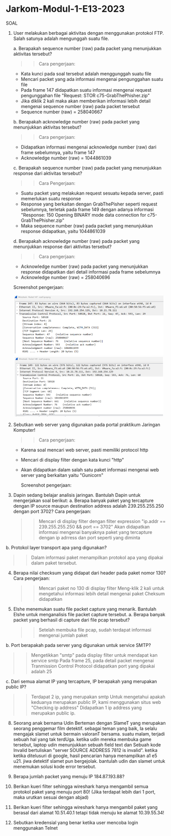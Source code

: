 # Jarkom-Modul-1-E13-2023

SOAL

1. User melakukan berbagai aktivitas dengan menggunakan protokol FTP. Salah satunya adalah mengunggah suatu file.
   
   a.  Berapakah sequence number (raw) pada packet yang menunjukkan aktivitas tersebut?
      >>Cara pengerjaan:
      - Kata kunci pada soal tersebut adalah menggunggah suatu file
      - Mencari packet yang ada informasi mengenai pengunggahan suatu file 
      - Pada frame 147 didapatkan suatu informasi mengenai request pengunggahan file "Request: STOR c75-GrabThePhisher.zip"
      - Jika diklik 2 kali maka akan memberikan informasi lebih detail mengenai sequence number (raw) pada packet tersebut  
      - Sequence number (raw) = 258040667 

   b. Berapakah acknowledge number (raw) pada packet yang menunjukkan aktivitas tersebut? 
      >>Cara pengerjaan:
      - Didapatkan informasi mengenai acknowledge number (raw) dari frame sebelumnya, yaitu frame 147
      - Acknowledge number (raw) = 1044861039 

   c. Berapakah sequence number (raw) pada packet yang menunjukkan response dari aktivitas tersebut?
      >>Cara Pengerjaan:
      - Suatu packet yang melakukan request sesuatu kepada server, pasti memerlukan suatu response
      - Response yang berkaitan dengan GrabThePisher seperti request sebelumnya, terletak pada frame 149 dengan adanya informasi "Response: 150 Opening BINARY mode data connection for c75-GrabThePhisher.zip"
      - Maka sequence number (raw) pada packet yang menunjukkan response didapatkan, yaitu 1044861039 

   d. Berapakah acknowledge number (raw) pada packet yang menunjukkan response dari aktivitas tersebut?
      >>Cara pengerjaan:
      - Acknowledge number (raw) pada packet yang menunjukkan response didapatkan dari detail informasi pada frame sebelumnya
      - Acknowledge number (raw) = 258040696
  
      Screenshot pengerjaan:

      <img width="470" alt="soal1" src="https://github.com/Ulya321/Jarkom-Modul-1-E13-2023/blob/main/Images/soal1.png">
      <img width="470" alt="soal1" src="https://github.com/Ulya321/Jarkom-Modul-1-E13-2023/blob/main/Images/soal1_1.png">
   
3. Sebutkan web server yang digunakan pada portal praktikum Jaringan Komputer!
   >>Cara pengerjaan:
   - Karena soal mencari web server, pasti memiliki protocol http
   - Mencari di display filter dengan kata kunci "http"
   - Akan didapatkan dalam salah satu paket informasi mengenai web server yang berkaitan yaitu "Gunicorn"
   
      Screenshot pengerjaan:
   
4. Dapin sedang belajar analisis jaringan. Bantulah Dapin untuk mengerjakan soal berikut:
a. Berapa banyak paket yang tercapture dengan IP source maupun destination address adalah 239.255.255.250 dengan port 3702?
Cara pengerjaan:
   >>Mencari di display filter dengan filter expression "ip.addr == 239.255.255.250 && port == 3702"
   >>Akan didapatkan informasi mengenai banyaknya paket yang tercapture dengan ip adrress dan port seperti yang diminta

b. Protokol layer transport apa yang digunakan?
   >>Dalam informasi paket menampilkan protokol apa yang dipakai dalam paket tersebut.

4. Berapa nilai checksum yang didapat dari header pada paket nomor 130?
Cara pengerjaan:
   >>Mencari paket no 130 di display filter
   >>Meng-klik 2 kali untuk mengetahui informasi lebih detail mengenai paket
   >>Cheksum didapatkan
   
5. Elshe menemukan suatu file packet capture yang menarik. Bantulah Elshe untuk menganalisis file packet capture tersebut.
a. Berapa banyak packet yang berhasil di capture dari file pcap tersebut?
   >>Setelah membuka file pcap, sudah terdapat informasi mengenai jumlah paket
   
b. Port berapakah pada server yang digunakan untuk service SMTP?
   >>Mengetikkan "smtp" pada display filter untuk mendapat kan service smtp
   >>Pada frame 25, pada detail packet mengenai Tranmission Control Protocol didapatkan port yang dipakai adalah 25

c. Dari semua alamat IP yang tercapture, IP berapakah yang merupakan public IP?
   >>Terdapat 2 ip, yang merupakan smtp
   >>Untuk mengetahui apakah keduanya merupakan public IP, kami menggunakan situs web "Checking ip address"
   >>Didapatkan 1 ip address yang merupakan public ip.

8. Seorang anak bernama Udin Berteman dengan SlameT yang merupakan seorang penggemar film detektif. sebagai teman yang baik, Ia selalu mengajak slamet untuk bermain valoranT bersama. suatu malam, terjadi sebuah hal yang tak terdUga. ketika udin mereka membuka game tersebut, laptop udin menunjukkan sebuah field text dan Sebuah kode Invalid bertuliskan "server SOURCE ADDRESS 7812 is invalid". ketika ketika ditelusuri di google, hasil pencarian hanya menampilkan a1 e5 u21. jiwa detektif slamet pun bergejolak. bantulah udin dan slamet untuk menemukan solusi kode error tersebut.
   
9. Berapa jumlah packet yang menuju IP 184.87.193.88?
   
10. Berikan kueri filter sehingga wireshark hanya mengambil semua protokol paket yang menuju port 80! (Jika terdapat lebih dari 1 port, maka urutkan sesuai dengan abjad)
   
11. Berikan kueri filter sehingga wireshark hanya mengambil paket yang berasal dari alamat 10.51.40.1 tetapi tidak menuju ke alamat 10.39.55.34!
    
12. Sebutkan kredensial yang benar ketika user mencoba login menggunakan Telnet

